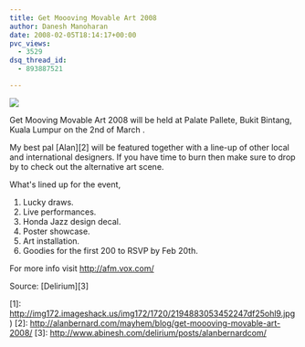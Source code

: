 ```yaml
---
title: Get Moooving Movable Art 2008
author: Danesh Manoharan
date: 2008-02-05T18:14:17+00:00
pvc_views:
  - 3529
dsq_thread_id:
  - 893887521

---
```

![](http://img246.imageshack.us/img246/7597/2194883053452247df25oscb8.jpg)

Get Mooving Movable Art 2008 will be held at Palate Pallete, Bukit Bintang, Kuala Lumpur on the 2nd of March .

My best pal [Alan][2] will be featured together with a line-up of other local and international designers. If you have time to burn then make sure to drop by to check out the alternative art scene.

What's lined up for the event,

1. Lucky draws.  
2. Live performances.  
3. Honda Jazz design decal.  
4. Poster showcase.  
5. Art installation.  
6. Goodies for the first 200 to RSVP by Feb 20th.

For more info visit http://afm.vox.com/

Source: [Delirium][3]

 [1]: http://img172.imageshack.us/img172/1720/2194883053452247df25ohl9.jpg)
 [2]: http://alanbernard.com/mayhem/blog/get-moooving-movable-art-2008/
 [3]: http://www.abinesh.com/delirium/posts/alanbernardcom/